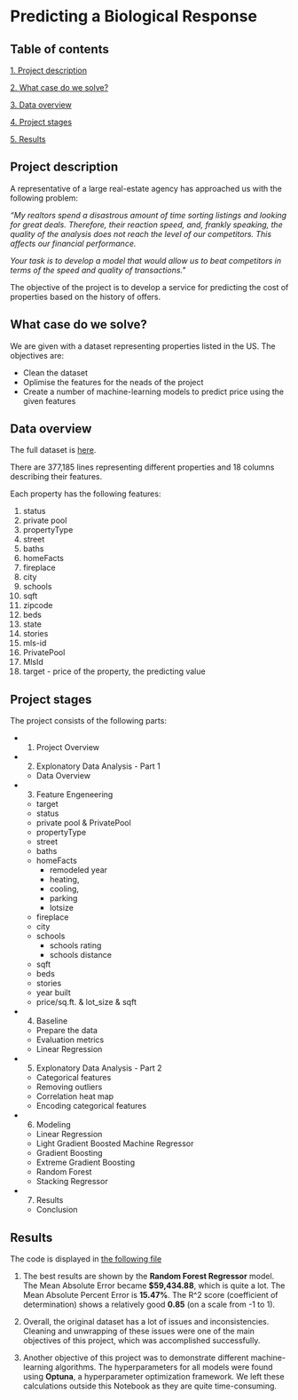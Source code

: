 # Predicting a Biological Response #

## Table of contents 

[1. Project description](https://github.com/Mike-Kulikov/sf_data_science/tree/main/Project%205.%20Predicting%20a%20Biological%20Response#project-description)

[2. What case do we solve?](https://github.com/Mike-Kulikov/sf_data_science/tree/main/Project%205.%20Predicting%20a%20Biological%20Response#what-case-do-we-solve)

[3. Data overview](https://github.com/Mike-Kulikov/sf_data_science/tree/main/Project%205.%20Predicting%20a%20Biological%20Response#data-overview)

[4. Project stages](https://github.com/Mike-Kulikov/sf_data_science/tree/main/Project%205.%20Predicting%20a%20Biological%20Response#project-stages)

[5. Results](https://github.com/Mike-Kulikov/sf_data_science/tree/main/Project%205.%20Predicting%20a%20Biological%20Response#results)


## Project description

A representative of a large real-estate agency has approached us with the following problem:

<i>“My realtors spend a disastrous amount of time sorting listings and looking for great deals. Therefore, their reaction speed, and, frankly speaking, the quality of the analysis does not reach the level of our competitors. This affects our financial performance.

Your task is to develop a model that would allow us to beat competitors in terms of the speed and quality of transactions."</i>

The objective of the project is to develop a service for predicting the cost of properties based on the history of offers.

## What case do we solve?

We are given with a dataset representing properties listed in the US. The objectives are:

- Clean the dataset
- Oplimise the features for the neads of the project
- Create a number of machine-learning models to predict price using the given features

## Data overview

The full dataset is [here](https://drive.google.com/file/d/11-ZNNIdcQ7TbT8Y0nsQ3Q0eiYQP__NIW/view?usp=share_link).

There are 377,185 lines representing different properties and 18 columns describing their features.

Each property has the following features:
1. status
2. private pool
3. propertyType
4. street
5. baths
6. homeFacts
7. fireplace
8. city
9. schools
10. sqft
11. zipcode
12. beds
13. state
14. stories
15. mls-id
16. PrivatePool
17. MlsId
18. target - price of the property, the predicting value

## Project stages

The project consists of the following parts:

- 1) Project Overview
- 2) Explonatory Data Analysis - Part 1
    * Data Overview
- 3) Feature Engeneering
    * target
    * status
    * private pool & PrivatePool
    * propertyType
    * street
    * baths
    * homeFacts
        - remodeled year
        - heating,
        - cooling,
        - parking
        - lotsize
    * fireplace
    * city
    * schools
        - schools rating
        - schools distance
    * sqft
    * beds
    * stories
    * year built
    * price/sq.ft. & lot_size & sqft
- 4) Baseline
    * Prepare the data
    * Evaluation metrics
    * Linear Regression
- 5) Explonatory Data Analysis - Part 2
    * Categorical features
    * Removing outliers
    * Correlation heat map
    * Encoding categorical features
- 6) Modeling
    * Linear Regression
    * Light Gradient Boosted Machine Regressor
    * Gradient Boosting
    * Extreme Gradient Boosting
    * Random Forest
    * Stacking Regressor
- 7) Results
    * Conclusion
        
## Results

The code is displayed in <a href="https://github.com/Mike-Kulikov/sf_data_science/blob/main/Project%205.%20Predicting%20a%20Biological%20Response/Project%205%20-%20Predicting%20a%20Biological%20Response.ipynb" target="_blank" rel="noopener">the following file</a>

1. The best results are shown by the **Random Forest Regressor** model. The Mean Absolute Error became **$59,434.88**, which is quite a lot. The Mean Absolute Percent Error is **15.47%**. The R^2 score (coefficient of determination) shows a relatively good **0.85** (on a scale from -1 to 1).

2. Overall, the original dataset has a lot of issues and inconsistencies. Cleaning and unwrapping of these issues were one of the main objectives of this project, which was accomplished successfully.

3. Another objective of this project was to demonstrate different machine-learning algorithms. The hyperparameters for all models were found using **Optuna**, a hyperparameter optimization framework. We left these calculations outside this Notebook as they are quite time-consuming.
